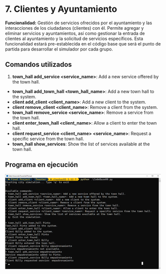 # 7. **Clientes y Ayuntamiento**

**Funcionalidad:** Gestión de servicios ofrecidos por el ayuntamiento y las interacciones de los ciudadanos (clientes) con él. Permite agregar y eliminar servicios y ayuntamientos, así como gestionar la entrada de clientes al ayuntamiento y la solicitud de servicios específicos. Esta funcionalidad estará pre-establecida en el código base que será el punto de partida para desarrollar el simulador por cada grupo.

## Comandos utilizados

1. **town_hall add_service <service_name>**: Add a new service offered by the town hall.
- **town_hall add_town_hall <town_hall_name>**: Add a new town hall to the system.
- **client add_client <client_name>**: Add a new client to the system.
- **client remove_client <client_name>**: Remove a client from the system.
- **town_hall remove_service <service_name>**: Remove a service from the town hall.
- **client enter_town_hall <client_name>**: Allow a client to enter the town hall.
- **client request_service <client_name> <service_name>**: Request a specific service from the town hall.
- **town_hall show_services**: Show the list of services available at the town hall.

## Programa en ejecución

![](img/01.png)

